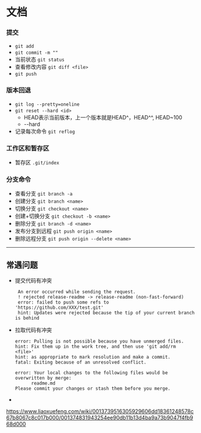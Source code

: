 # 文档

### 提交
+ `git add`
+ `git commit -m ""`
+ 当前状态 `git status`
+ 查看修改内容 `git diff <file>`
+ `git push`

### 版本回退
+ `git log --pretty=oneline`
+ `git reset --hard <id>`
  - HEAD表示当前版本，上一个版本就是HEAD^，HEAD^^, HEAD~100
  - --hard 
+ 记录每次命令 `git reflog`

### 工作区和暂存区
+ 暂存区 `.git/index`

### 分支命令
+ 查看分支  `git branch -a`
+ 创建分支  `git branch <name>`
+ 切换分支  `git checkout <name>`
+ 创建+切换分支 `git checkout -b <name>`
+ 删除分支 `git branch -d <name>`
+ 发布分支到远程 `git push origin <name>`
+ 删除远程分支 `git push origin --delete <name>`
***

## 常遇问题
+ 提交代码有冲突
  ```
   An error occurred while sending the request.
   ! rejected release-readme -> release-readme (non-fast-forward)
   error: failed to push some refs to 'https://github.com/XXX/test.git'
   hint: Updates were rejected because the tip of your current branch is behind
  ```
+ 拉取代码有冲突
  ```
  error: Pulling is not possible because you have unmerged files.
  hint: Fix them up in the work tree, and then use 'git add/rm <file>'
  hint: as appropriate to mark resolution and make a commit.
  fatal: Exiting because of an unresolved conflict.
  ```
  ```
  error: Your local changes to the following files would be overwritten by merge:
        readme.md
  Please commit your changes or stash them before you merge.
  ```
+ 

https://www.liaoxuefeng.com/wiki/0013739516305929606dd18361248578c67b8067c8c017b000/001374831943254ee90db11b13d4ba9a73b9047f4fb968d000